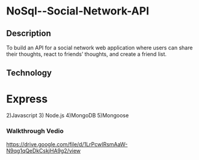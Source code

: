 # NoSql--Social-Network-API

## Description
To build an API for a social network web application where users can share their thoughts, react to friends’ thoughts, and create a friend list. 
## Technology
# Express
2)Javascript
3) Node.js
4)MongoDB
5)Mongoose

### Walkthrough Vedio

https://drive.google.com/file/d/1LrPcwIRsmAaW-N9qg1qQeDkCskjHA9g2/view

